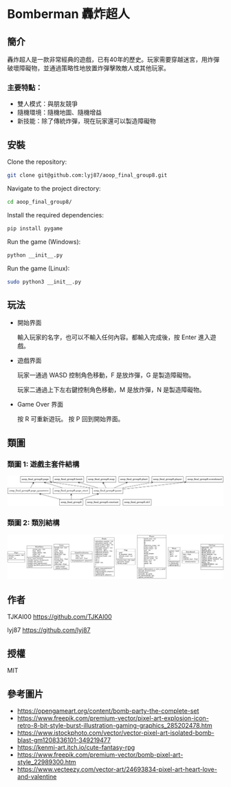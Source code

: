 # Bomberman 轟炸超人

## 簡介
轟炸超人是一款非常經典的遊戲，已有40年的歷史。玩家需要穿越迷宮，用炸彈破壞障礙物，並通過策略性地放置炸彈擊敗敵人或其他玩家。

### 主要特點：
- 雙人模式：與朋友競爭
- 隨機環境：隨機地圖、隨機增益
- 新技能：除了傳統炸彈，現在玩家還可以製造障礙物

## 安裝
Clone the repository:

```sh
git clone git@github.com:lyj87/aoop_final_group8.git
```

Navigate to the project directory:

```sh
cd aoop_final_group8/
```

Install the required dependencies:

```sh
pip install pygame
```

Run the game (Windows):

```sh
python __init__.py
```

Run the game (Linux):

```sh
sudo python3 __init__.py
```

## 玩法
- 開始界面

  輸入玩家的名字，也可以不輸入任何內容。都輸入完成後，按 Enter 進入遊戲。
  
- 遊戲界面

  玩家一通過 WASD 控制角色移動，F 是放炸彈，G 是製造障礙物。

  玩家二通過上下左右鍵控制角色移動，M 是放炸彈，N 是製造障礙物。

- Game Over 界面

  按 R 可重新遊玩。
  按 P 回到開始界面。

## 類圖

### 類圖 1: 遊戲主套件結構
![遊戲主套件結構](diagrams/packages_finalproject.png)

### 類圖 2: 類別結構
![類別結構](diagrams/classes_finalproject_new.png)


## 作者
TJKAI00  https://github.com/TJKAI00

lyj87  https://github.com/lyj87

## 授權
MIT

## 參考圖片
- https://opengameart.org/content/bomb-party-the-complete-set
- https://www.freepik.com/premium-vector/pixel-art-explosion-icon-retro-8-bit-style-burst-illustration-gaming-graphics_285202478.htm
- https://www.istockphoto.com/vector/vector-pixel-art-isolated-bomb-blast-gm1208336101-349219477
- https://kenmi-art.itch.io/cute-fantasy-rpg
- https://www.freepik.com/premium-vector/bomb-pixel-art-style_22989300.htm
- https://www.vecteezy.com/vector-art/24693834-pixel-art-heart-love-and-valentine
